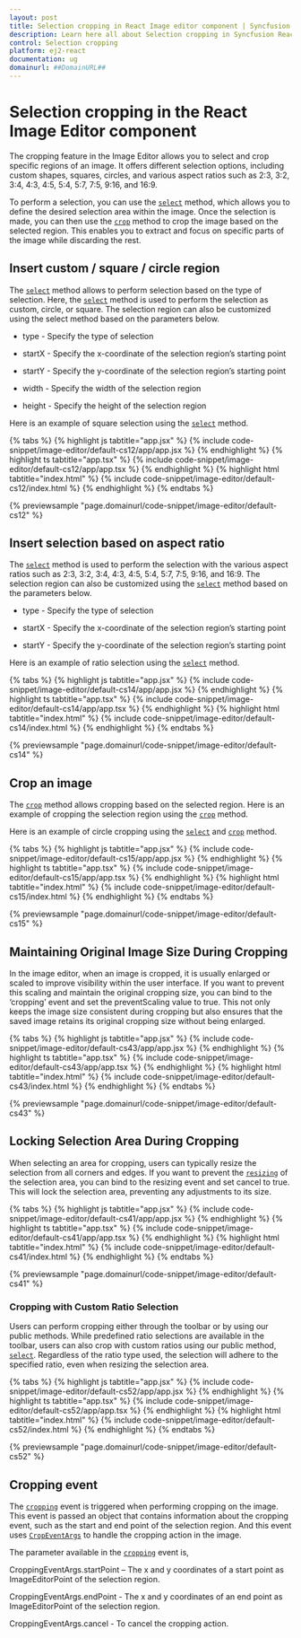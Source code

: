 ```yaml
---
layout: post
title: Selection cropping in React Image editor component | Syncfusion
description: Learn here all about Selection cropping in Syncfusion React Image editor component of Syncfusion Essential JS 2 and more.
control: Selection cropping 
platform: ej2-react
documentation: ug
domainurl: ##DomainURL##
---
```


# Selection cropping in the React Image Editor component

The cropping feature in the Image Editor allows you to select and crop specific regions of an image. It offers different selection options, including custom shapes, squares, circles, and various aspect ratios such as 2:3, 3:2, 3:4, 4:3, 4:5, 5:4, 5:7, 7:5, 9:16, and 16:9.

To perform a selection, you can use the [`select`](https://ej2.syncfusion.com/react/documentation/api/image-editor/#select) method, which allows you to define the desired selection area within the image. Once the selection is made, you can then use the [`crop`](https://helpej2.syncfusion.com/react/documentation/api/image-editor/#crop) method to crop the image based on the selected region. This enables you to extract and focus on specific parts of the image while discarding the rest.

## Insert custom / square / circle region 

The [`select`](https://ej2.syncfusion.com/react/documentation/api/image-editor/#select) method allows to perform selection based on the type of selection. Here, the [`select`](https://ej2.syncfusion.com/react/documentation/api/image-editor/#select) method is used to perform the selection as custom, circle, or square. The selection region can also be customized using the select method based on the parameters below. 

* type - Specify the type of selection 

* startX - Specify the x-coordinate of the selection region’s starting point 

* startY - Specify the y-coordinate of the selection region’s starting point 

* width - Specify the width of the selection region 

* height - Specify the height of the selection region 

Here is an example of square selection using the [`select`](https://ej2.syncfusion.com/react/documentation/api/image-editor/#select) method. 

{% tabs %}
{% highlight js tabtitle="app.jsx" %}
{% include code-snippet/image-editor/default-cs12/app/app.jsx %}
{% endhighlight %}
{% highlight ts tabtitle="app.tsx" %}
{% include code-snippet/image-editor/default-cs12/app/app.tsx %}
{% endhighlight %}
{% highlight html tabtitle="index.html" %}
{% include code-snippet/image-editor/default-cs12/index.html %}
{% endhighlight %}
{% endtabs %}
        
{% previewsample "page.domainurl/code-snippet/image-editor/default-cs12" %}

## Insert selection based on aspect ratio 

The [`select`](https://ej2.syncfusion.com/react/documentation/api/image-editor/#select) method is used to perform the selection with the various aspect ratios such as 2:3, 3:2, 3:4, 4:3, 4:5, 5:4, 5:7, 7:5, 9:16, and 16:9. The selection region can also be customized using the [`select`](https://ej2.syncfusion.com/react/documentation/api/image-editor/#select) method based on the parameters below. 

* type - Specify the type of selection 

* startX - Specify the x-coordinate of the selection region’s starting point 

* startY - Specify the y-coordinate of the selection region’s starting point 

Here is an example of ratio selection using the [`select`](https://ej2.syncfusion.com/react/documentation/api/image-editor/#select) method. 

{% tabs %}
{% highlight js tabtitle="app.jsx" %}
{% include code-snippet/image-editor/default-cs14/app/app.jsx %}
{% endhighlight %}
{% highlight ts tabtitle="app.tsx" %}
{% include code-snippet/image-editor/default-cs14/app/app.tsx %}
{% endhighlight %}
{% highlight html tabtitle="index.html" %}
{% include code-snippet/image-editor/default-cs14/index.html %}
{% endhighlight %}
{% endtabs %}
        
{% previewsample "page.domainurl/code-snippet/image-editor/default-cs14" %}

## Crop an image 

The [`crop`](https://ej2.syncfusion.com/react/documentation/api/image-editor/#crop) method allows cropping based on the selected region. Here is an example of cropping the selection region using the [`crop`](https://ej2.syncfusion.com/react/documentation/api/image-editor/#crop) method. 

Here is an example of circle cropping using the [`select`](https://ej2.syncfusion.com/react/documentation/api/image-editor/#select) and [`crop`](https://ej2.syncfusion.com/react/documentation/api/image-editor/#crop) method.

{% tabs %}
{% highlight js tabtitle="app.jsx" %}
{% include code-snippet/image-editor/default-cs15/app/app.jsx %}
{% endhighlight %}
{% highlight ts tabtitle="app.tsx" %}
{% include code-snippet/image-editor/default-cs15/app/app.tsx %}
{% endhighlight %}
{% highlight html tabtitle="index.html" %}
{% include code-snippet/image-editor/default-cs15/index.html %}
{% endhighlight %}
{% endtabs %}
        
{% previewsample "page.domainurl/code-snippet/image-editor/default-cs15" %}

## Maintaining Original Image Size During Cropping

In the image editor, when an image is cropped, it is usually enlarged or scaled to improve visibility within the user interface. If you want to prevent this scaling and maintain the original cropping size, you can bind to the ‘cropping’ event and set the preventScaling value to true. This not only keeps the image size consistent during cropping but also ensures that the saved image retains its original cropping size without being enlarged.

{% tabs %}
{% highlight js tabtitle="app.jsx" %}
{% include code-snippet/image-editor/default-cs43/app/app.jsx %}
{% endhighlight %}
{% highlight ts tabtitle="app.tsx" %}
{% include code-snippet/image-editor/default-cs43/app/app.tsx %}
{% endhighlight %}
{% highlight html tabtitle="index.html" %}
{% include code-snippet/image-editor/default-cs43/index.html %}
{% endhighlight %}
{% endtabs %}
        
{% previewsample "page.domainurl/code-snippet/image-editor/default-cs43" %}

## Locking Selection Area During Cropping

When selecting an area for cropping, users can typically resize the selection from all corners and edges. If you want to prevent the [`resizing`](https://helpej2.syncfusion.com/react/documentation/api/image-editor/#resizing) of the selection area, you can bind to the resizing event and set cancel to true. This will lock the selection area, preventing any adjustments to its size.

{% tabs %}
{% highlight js tabtitle="app.jsx" %}
{% include code-snippet/image-editor/default-cs41/app/app.jsx %}
{% endhighlight %}
{% highlight ts tabtitle="app.tsx" %}
{% include code-snippet/image-editor/default-cs41/app/app.tsx %}
{% endhighlight %}
{% highlight html tabtitle="index.html" %}
{% include code-snippet/image-editor/default-cs41/index.html %}
{% endhighlight %}
{% endtabs %}
        
{% previewsample "page.domainurl/code-snippet/image-editor/default-cs41" %}

### Cropping with Custom Ratio Selection

Users can perform cropping either through the toolbar or by using our public methods. While predefined ratio selections are available in the toolbar, users can also crop with custom ratios using our public method, [`select`](https://helpej2.syncfusion.com/react/documentation/api/image-editor/#select). Regardless of the ratio type used, the selection will adhere to the specified ratio, even when resizing the selection area.

{% tabs %}
{% highlight js tabtitle="app.jsx" %}
{% include code-snippet/image-editor/default-cs52/app/app.jsx %}
{% endhighlight %}
{% highlight ts tabtitle="app.tsx" %}
{% include code-snippet/image-editor/default-cs52/app/app.tsx %}
{% endhighlight %}
{% highlight html tabtitle="index.html" %}
{% include code-snippet/image-editor/default-cs52/index.html %}
{% endhighlight %}
{% endtabs %}
        
{% previewsample "page.domainurl/code-snippet/image-editor/default-cs52" %}

## Cropping event 

The [`cropping`](https://helpej2.syncfusion.com/react/documentation/api/image-editor/#cropping) event is triggered when performing cropping on the image. This event is passed an object that contains information about the cropping event, such as the start and end point of the selection region. And this event uses [`CropEventArgs`](https://helpej2.syncfusion.com/react/documentation/api/image-editor/cropEventArgs/) to handle the cropping action in the image.

The parameter available in the [`cropping`](https://helpej2.syncfusion.com/react/documentation/api/image-editor/#cropping) event is, 

CroppingEventArgs.startPoint – The x and y coordinates of a start point as ImageEditorPoint of the selection region. 

CroppingEventArgs.endPoint - The x and y coordinates of an end point as ImageEditorPoint of the selection region. 

CroppingEventArgs.cancel - To cancel the cropping action. 
